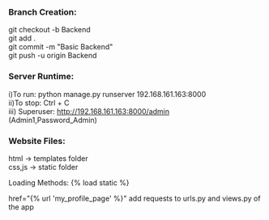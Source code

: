 ### Branch Creation:
git checkout -b Backend  
git add .  
git commit -m "Basic Backend"  
git push -u origin Backend  

### Server Runtime:
i)To run: python manage.py runserver 192.168.161.163:8000  
ii)To stop: Ctrl + C  
iii) Superuser: http://192.168.161.163:8000/admin  
(Admin1,Password_Admin)

### Website Files:
html -> templates folder  
css,js -> static folder

Loading Methods:
{% load static %}
<link rel="stylesheet" href="{% static 'theme.css' %}">
href="{% url 'my_profile_page' %}"
add requests to urls.py and views.py of the app


